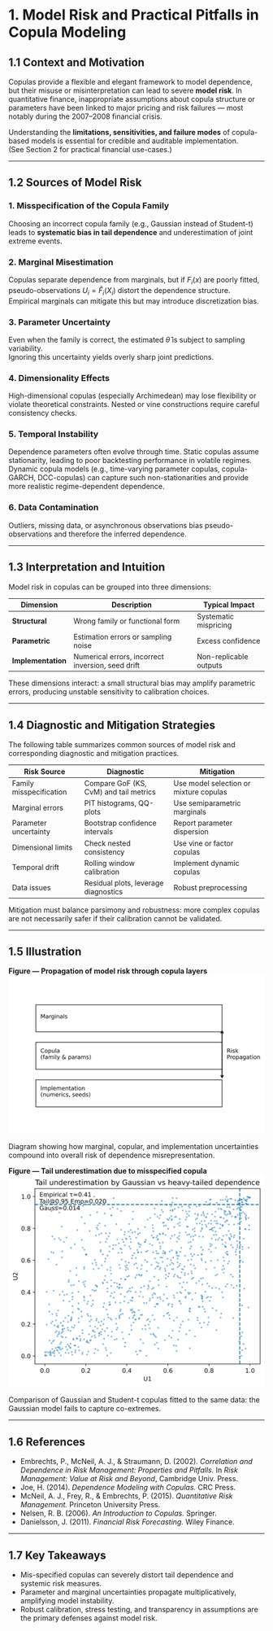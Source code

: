 # 1. Model Risk and Practical Pitfalls in Copula Modeling

## 1.1 Context and Motivation
Copulas provide a flexible and elegant framework to model dependence,
but their misuse or misinterpretation can lead to severe **model risk**.
In quantitative finance, inappropriate assumptions about copula
structure or parameters have been linked to major pricing and risk
failures — most notably during the 2007–2008 financial crisis.

Understanding the **limitations, sensitivities, and failure modes** of
copula-based models is essential for credible and auditable
implementation.  
(See Section 2 for practical financial use-cases.)

---

## 1.2 Sources of Model Risk

### 1. Misspecification of the Copula Family
Choosing an incorrect copula family (e.g., Gaussian instead of Student-t)
leads to **systematic bias in tail dependence** and underestimation of
joint extreme events.

### 2. Marginal Misestimation
Copulas separate dependence from marginals, but if $F_i(x)$ are poorly
fitted, pseudo-observations $U_i=\hat F_i(X_i)$ distort the dependence
structure.  
Empirical marginals can mitigate this but may introduce discretization
bias.

### 3. Parameter Uncertainty
Even when the family is correct, the estimated $\hat\theta$ is subject to
sampling variability.  
Ignoring this uncertainty yields overly sharp joint predictions.

### 4. Dimensionality Effects
High-dimensional copulas (especially Archimedean) may lose flexibility
or violate theoretical constraints. Nested or vine constructions require
careful consistency checks.

### 5. Temporal Instability
Dependence parameters often evolve through time. Static copulas assume
stationarity, leading to poor backtesting performance in volatile
regimes.  
Dynamic copula models (e.g., time-varying parameter copulas, copula-GARCH,
DCC-copulas) can capture such non-stationarities and provide
more realistic regime-dependent dependence.

### 6. Data Contamination
Outliers, missing data, or asynchronous observations bias pseudo-
observations and therefore the inferred dependence.

---

## 1.3 Interpretation and Intuition

Model risk in copulas can be grouped into three dimensions:

| Dimension | Description | Typical Impact |
|------------|--------------|----------------|
| **Structural** | Wrong family or functional form | Systematic mispricing |
| **Parametric** | Estimation errors or sampling noise | Excess confidence |
| **Implementation** | Numerical errors, incorrect inversion, seed drift | Non-replicable outputs |

These dimensions interact: a small structural bias may amplify
parametric errors, producing unstable sensitivity to calibration
choices.

---

## 1.4 Diagnostic and Mitigation Strategies

The following table summarizes common sources of model risk and
corresponding diagnostic and mitigation practices.

| Risk Source | Diagnostic | Mitigation |
|--------------|-------------|-------------|
| Family misspecification | Compare GoF (KS, CvM) and tail metrics | Use model selection or mixture copulas |
| Marginal errors | PIT histograms, QQ-plots | Use semiparametric marginals |
| Parameter uncertainty | Bootstrap confidence intervals | Report parameter dispersion |
| Dimensional limits | Check nested consistency | Use vine or factor copulas |
| Temporal drift | Rolling window calibration | Implement dynamic copulas |
| Data issues | Residual plots, leverage diagnostics | Robust preprocessing |

Mitigation must balance parsimony and robustness: more complex copulas
are not necessarily safer if their calibration cannot be validated.

---

## 1.5 Illustration

**Figure — Propagation of model risk through copula layers**  
![Model risk layers](../assets/figures/06_practice_notes/model_risk_layers.svg)

Diagram showing how marginal, copular, and implementation uncertainties
compound into overall risk of dependence misrepresentation.

**Figure — Tail underestimation due to misspecified copula**  
![Tail bias comparison](../assets/figures/06_practice_notes/model_risk_tail_bias.svg)

Comparison of Gaussian and Student-t copulas fitted to the same data:
the Gaussian model fails to capture co-extremes.

---

## 1.6 References

- Embrechts, P., McNeil, A. J., & Straumann, D. (2002).
  *Correlation and Dependence in Risk Management: Properties and Pitfalls.*
  In *Risk Management: Value at Risk and Beyond*, Cambridge Univ. Press.  
- Joe, H. (2014). *Dependence Modeling with Copulas.* CRC Press.  
- McNeil, A. J., Frey, R., & Embrechts, P. (2015).
  *Quantitative Risk Management.* Princeton University Press.  
- Nelsen, R. B. (2006). *An Introduction to Copulas.* Springer.  
- Danielsson, J. (2011). *Financial Risk Forecasting.* Wiley Finance.

---

## 1.7 Key Takeaways
- Mis-specified copulas can severely distort tail dependence and systemic risk measures.  
- Parameter and marginal uncertainties propagate multiplicatively, amplifying model instability.  
- Robust calibration, stress testing, and transparency in assumptions are the primary defenses against model risk.
